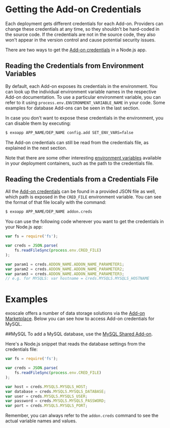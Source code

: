 # Getting the Add-on Credentials

Each deployment gets different credentials for each Add-on. Providers can change these credentials at any time, so they shouldn't be hard-coded in the source code. If the credentials are not in the source code, they also won't appear in the version control and cause potential security issues.

There are two ways to get the [Add-on credentials] in a Node.js app.

## Reading the Credentials from Environment Variables

By default, each Add-on exposes its credentials in the environment. You can look up the individual environment variable names in the respective Add-on documentation. To use a particular environment variable, you can refer to it using  `process.env.ENVIRONMENT_VARIABLE_NAME` in your code. Some examples for database Add-ons can be seen in the last section.

In case you don't want to expose these credentials in the environment, you can disable them by executing:

~~~bash
$ exoapp APP_NAME/DEP_NAME config.add SET_ENV_VARS=false
~~~

The Add-on credentials can still be read from the credentials file, as explained in the next section.

Note that there are some other interesting [environment variables] available in your deployment containers, such as the path to the credentials file.

## Reading the Credentials from a Credentials File

All the [Add-on credentials] can be found in a provided JSON file as well, which path is exposed in
the `CRED_FILE` environment variable. You can see the format of that file locally with the command:

~~~bash
$ exoapp APP_NAME/DEP_NAME addon.creds
~~~

You can use the following code wherever you want to get the credentials in your Node.js app:

~~~javascript
var fs = require('fs');

var creds = JSON.parse(
    fs.readFileSync(process.env.CRED_FILE)
);

var param1 = creds.ADDON_NAME.ADDON_NAME_PARAMETER1;
var param2 = creds.ADDON_NAME.ADDON_NAME_PARAMETER2;
var param3 = creds.ADDON_NAME.ADDON_NAME_PARAMETER3;
// e.g. for MYSQLS: var hostname = creds.MYSQLS.MYSQLS_HOSTNAME
~~~

# Examples

exoscale offers a number of data storage solutions via the [Add-on Marketplace]. Below you can see how to access Add-on credentials for MySQL.

##MySQL
To add a MySQL database, use the [MySQL Shared Add-on].

Here's a Node.js snippet that reads the database settings from the credentials file:

~~~javascript
var fs = require('fs');

var creds = JSON.parse(
    fs.readFileSync(process.env.CRED_FILE)
);

var host = creds.MYSQLS.MYSQLS_HOST;
var database = creds.MYSQLS.MYSQLS_DATABASE;
var user = creds.MYSQLS.MYSQLS_USER;
var password = creds.MYSQLS.MYSQLS_PASSWORD;
var port = creds.MYSQLS.MYSQLS_PORT;

~~~

Remember, you can always refer to the `addon.creds` command to see the actual variable names and values.

[Add-on Marketplace]: https://community.exoscale.ch/apps/Add-on%20Documentation
[environment variables]: https://community.exoscale.ch/apps/Platform%20Documentation#environment-variables
[MySQL Shared Add-on]: https://community.exoscale.ch/apps/Add-on%20Documentation/Data%20Storage/MySQLs/
[Add-on credentials]:https://community.exoscale.ch/apps/Platform%20Documentation#add-on-credentials

